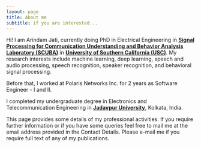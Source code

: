 ```yaml
---
layout: page
title: About me
subtitle: if you are interested...
---
```



Hi! I am Arindam Jati, currently doing PhD in Electrical Engineering in [**Signal Processing for Communication Understanding and Behavior Analysis Laboratory (SCUBA)**](http://scuba.usc.edu) in [**University of Southern California (USC)**](https://www.usc.edu/). My research interests include machine learning, deep learning, speech and audio processing, speech recognition, speaker recognition, and behavioral signal processing.

Before that, I worked at Polaris Networks Inc. for 2 years as Software Engineer - I and II.

I completed my undergraduate degree in Electronics and Telecommunication Engineering in [**Jadavpur University**](http://www.jaduniv.edu.in/), Kolkata, India.

This page provides some details of my professional activities. If you require further information or if you have some queries feel free to mail me at the email address provided in the Contact Details. Please e-mail me if you require full text of any of my publications. 

